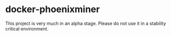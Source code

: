 # docker-phoenixminer
 
This project is very much in an alpha stage. Please do not use it in a stability critical environment.